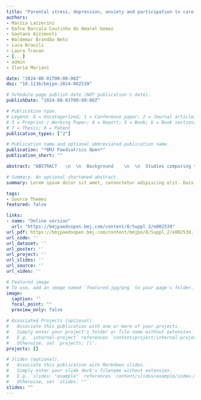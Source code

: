 ```yaml
---
title: "Parental stress, depression, anxiety and participation to care in neonatal intensive care units: results of a prospective study in Italy, Brazil and Tanzania"
authors:
- Marzia Lazzerini
- Dafne Barcala Coutinho do Amaral Gomez
- Gaetano Azzimonti
- Waldemar Brandão Neto
- Luca Brasili
- Laura Travan
- [...]
- admin
- Ilaria Mariani

date: "2024-08-01T00:00:00Z"
doi: "10.1136/bmjpo-2024-002539"

# Schedule page publish date (NOT publication's date).
publishDate: "2024-08-01T00:00:00Z"

# Publication type.
# Legend: 0 = Uncategorized; 1 = Conference paper; 2 = Journal article;
# 3 = Preprint / Working Paper; 4 = Report; 5 = Book; 6 = Book section;
# 7 = Thesis; 8 = Patent
publication_types: ["2"]

# Publication name and optional abbreviated publication name.
publication: "*BMJ Paediatrics Open*"
publication_short: ""

abstract: "ABSTRACT   \n  \n  Background    \n  \n  Studies comparing the frequency of different mental health conditions across different settings and evaluating their association with parental participation in newborn care are lacking. We aimed at evaluating the frequency of parental stress, anxiety and depression, along with the level of participation in newborn care, among parents of newborns in Italy, Brazil and Tanzania.   \n  \n   Methods    \n  \n  Parental stress, anxiety, depression and participation in care were assessed prospectively in parents of newborns in eight neonatal intensive care units (NICUs) utilising: the Parental Stressor Scale in NICU (PSS:NICU); the Edinburgh Postnatal Depression Scale (EPDS) and EPDS-Anxiety subscale (EPDS-A); the Index of Parental Participation in NICU (IPP-NICU). Univariate and multivariate analyses were conducted.    \n  \n  Results   \n  \n   Study outcomes were assessed on 742 parents (Brazil=327, Italy=191, Tanzania=224). Observed scores suggested a very high frequency of stress, anxiety and depression, with an overall estimated frequency of any of the mental health condition of 65.1%, 52.9% and 58.0% in Brazil, Italy, Tanzania, respectively (p<0.001). EPDS scores indicating depression (cut-off: ≥13 for Brazil and Tanzania, ≥12 for Italy) were significantly more frequent in Tanzania (52.3%) when compared with either Brazil (35.8%) and Italy (33.3%) (p<0.001). Parental participation in care was also significantly higher in Tanzania (median IPP-NICU=24) than in the other two countries (median=21 for Brazil, 18 for Italy, p<0.001). Severe stress (PSS:NICU ≥4) was significantly more frequently reported in Brazil (22.6%), compared with Italy (4.7%) and Tanzania (0%, p<0.001). Factors independently associated with either parental stress, anxiety or depression varied by country, and a significant association with parental participation in care was lacking.    \n  \n  Conclusions    \n  \n  Study findings suggest that parental stress, anxiety and depression are extremely frequent in NICUs in all countries despite diversity in the setting, and requiring immediate action. Further studies should explore the appropriate level of parental participation in care in different settings."

# Summary. An optional shortened abstract.
summary: Lorem ipsum dolor sit amet, consectetur adipiscing elit. Duis posuere tellus ac convallis placerat. Proin tincidunt magna sed ex sollicitudin condimentum.

tags:
- Source Themes
featured: false

links:
- name: "Online version"
  url: "https://bmjpaedsopen.bmj.com/content/8/Suppl_2/e002539"
url_pdf: https://bmjpaedsopen.bmj.com/content/bmjpo/8/Suppl_2/e002539.full.pdf
url_code: ''
url_dataset: ''
url_poster: ''
url_project: ''
url_slides: ''
url_source: ''
url_video: ''

# Featured image
# To use, add an image named `featured.jpg/png` to your page's folder. 
image:
  caption: ''
  focal_point: ""
  preview_only: false

# Associated Projects (optional).
#   Associate this publication with one or more of your projects.
#   Simply enter your project's folder or file name without extension.
#   E.g. `internal-project` references `content/project/internal-project/index.md`.
#   Otherwise, set `projects: []`.
projects: []

# Slides (optional).
#   Associate this publication with Markdown slides.
#   Simply enter your slide deck's filename without extension.
#   E.g. `slides: "example"` references `content/slides/example/index.md`.
#   Otherwise, set `slides: ""`.
slides: ""
---
```


